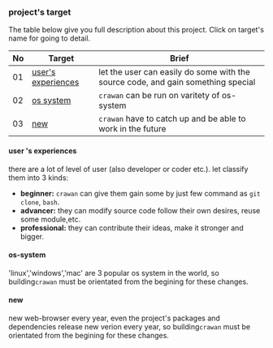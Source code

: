 ### project's target

The table below give you full description about this project. Click on target's name for going to detail.

|No|Target|Brief|
|---|---|---|
|01|[user's experiences](#user's-experiences)|let the user can easily do some with the source code, and gain something special|
|02|[os system](#os-system)|`crawan` can be run on varitety of os-system|
|03|[new](#new)|`crawan` have to catch up and be able to work in the future|

#### user 's experiences
there are a lot of level of user (also developer or coder etc.). let classify them into 3 kinds:
- **beginner:** `crawan` can give them gain some by just few command as `git clone`, `bash`.
- **advancer:** they can modify source code follow their own desires, reuse some module,etc.
- **professional:** they can contribute their ideas, make it stronger and bigger.

#### os-system
'linux','windows','mac' are 3 popular os system in the world, so building`crawan` must be orientated from the begining for these changes.

#### new
new web-browser every year, even the project's packages and dependencies release new verion every year, so building`crawan` must be orientated from the begining for these changes.
